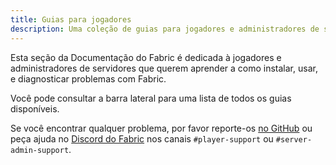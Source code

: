 ```yaml
---
title: Guias para jogadores
description: Uma coleção de guias para jogadores e administradores de servidores ao instalar e usar o Fabric.
---
```


Esta seção da Documentação do Fabric é dedicada à jogadores e administradores de servidores que querem aprender a como instalar, usar, e diagnosticar problemas com Fabric.

Você pode consultar a barra lateral para uma lista de todos os guias disponíveis.

Se você encontrar qualquer problema, por favor reporte-os [no GitHub](https://github.com/FabricMC/fabric-docs) ou peça ajuda no [Discord do Fabric](https://discord.gg/v6v4pMv) nos canais `#player-support` ou `#server-admin-support`.
